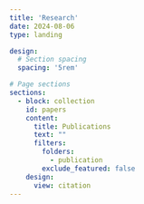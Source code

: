 ```yaml
---
title: 'Research'
date: 2024-08-06
type: landing

design:
  # Section spacing
  spacing: '5rem'

# Page sections
sections:
  - block: collection
    id: papers
    content:
      title: Publications
      text: ""
      filters:
        folders:
          - publication
        exclude_featured: false
    design:
      view: citation
---
```


